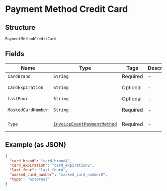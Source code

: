 
# Payment Method Credit Card

## Structure

`PaymentMethodCreditCard`

## Fields

| Name | Type | Tags | Description | Getter | Setter |
|  --- | --- | --- | --- | --- | --- |
| `CardBrand` | `String` | Required | - | String getCardBrand() | setCardBrand(String cardBrand) |
| `CardExpiration` | `String` | Optional | - | String getCardExpiration() | setCardExpiration(String cardExpiration) |
| `LastFour` | `String` | Optional | - | String getLastFour() | setLastFour(String lastFour) |
| `MaskedCardNumber` | `String` | Required | - | String getMaskedCardNumber() | setMaskedCardNumber(String maskedCardNumber) |
| `Type` | [`InvoiceEventPaymentMethod`](../../doc/models/invoice-event-payment-method.md) | Required | - | InvoiceEventPaymentMethod getType() | setType(InvoiceEventPaymentMethod type) |

## Example (as JSON)

```json
{
  "card_brand": "card_brand4",
  "card_expiration": "card_expiration2",
  "last_four": "last_four4",
  "masked_card_number": "masked_card_number0",
  "type": "external"
}
```

